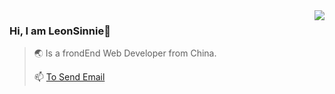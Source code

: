 <img align="right" src="https://github-readme-stats.vercel.app/api?username=LeonSinnie&show_icons=ture&title_color=#065aa5&icon_color=#065aa5&todayistododay " />

### Hi, I am LeonSinnie👋
>🌏 Is a frondEnd Web Developer from China.
>
>📫 <a href="mailto:zhenghaodai@yeah.net">To Send Email</a>
>
